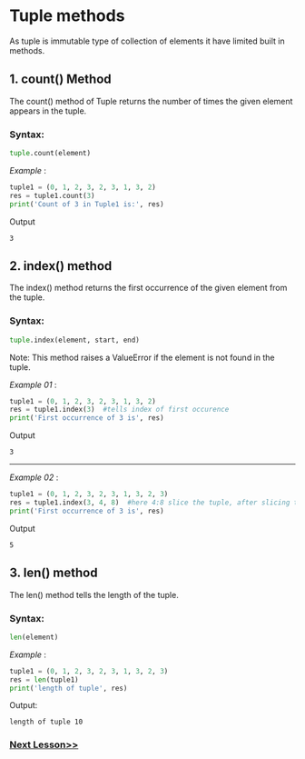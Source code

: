 # Tuple methods
As tuple is immutable type of collection of elements it have limited built in methods.

## 1. count() Method
The count() method of Tuple returns the number of times the given element appears in the tuple.

### Syntax:
```python
tuple.count(element)
```

*Example* :
```python
tuple1 = (0, 1, 2, 3, 2, 3, 1, 3, 2)
res = tuple1.count(3)
print('Count of 3 in Tuple1 is:', res)
```

Output
```
3
```

## 2. index() method
The index() method returns the first occurrence of the given element from the tuple.

### Syntax:
```python
tuple.index(element, start, end)
```

Note: This method raises a ValueError if the element is not found in the tuple.

*Example 01* :
```python
tuple1 = (0, 1, 2, 3, 2, 3, 1, 3, 2)
res = tuple1.index(3)  #tells index of first occurence
print('First occurrence of 3 is', res)
```

Output
```
3
```
---
*Example 02* :
```python
tuple1 = (0, 1, 2, 3, 2, 3, 1, 3, 2, 3)
res = tuple1.index(3, 4, 8)  #here 4:8 slice the tuple, after slicing the first occurence of 3 returns by index
print('First occurrence of 3 is', res)
```

Output
```
5
```

## 3. len() method
The len() method tells the length of the tuple.

### Syntax:
```python
len(element)
```

*Example* :
```python
tuple1 = (0, 1, 2, 3, 2, 3, 1, 3, 2, 3)
res = len(tuple1)  
print('length of tuple', res)
```

Output:
```
length of tuple 10
```

### [Next Lesson>>](https://replit.com/@CodeWithHafsa/KBC-27-and-39?v=1)